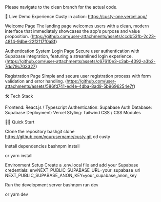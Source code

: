 Please navigate to the clean branch for the actual code.

🚀 Live Demo Experience Custy in action: https://custy-one.vercel.app/ 

Welcome Page The landing page welcomes users with a clean, modern interface that immediately showcases the app's purpose and value proposition. (https://github.com/user-attachments/assets/ccdb53fb-2c23-4814-9dbe-22f2117f0a8f)

Authentication System Login Page Secure user authentication with Supabase integration, featuring a streamlined login experience. (https://github.com/user-attachments/assets/c67610e3-c3ab-4392-a3b2-7dd79c703327)

Registration Page Simple and secure user registration process with form validation and error handling. (https://github.com/user-attachments/assets/586fd741-ed4e-4dba-8ad9-5b9696254e7f)

🛠️ Tech Stack

Frontend: React.js / Typescript Authentication: Supabase Auth Database: Supabase Deployment: Vercel Styling: Tailwind CSS / CSS Modules

🏃‍♂️ Quick Start

Clone the repository bashgit clone https://github.com/yourusername/custy.git cd custy

Install dependencies bashnpm install

or
yarn install

Environment Setup Create a .env.local file and add your Supabase credentials: envNEXT_PUBLIC_SUPABASE_URL=your_supabase_url NEXT_PUBLIC_SUPABASE_ANON_KEY=your_supabase_anon_key

Run the development server bashnpm run dev

or
yarn dev
